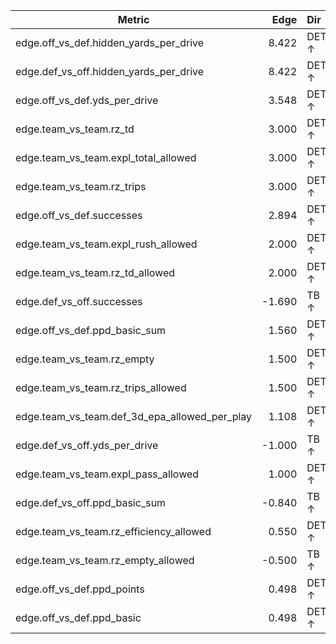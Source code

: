 | Metric | Edge | Dir |
|---|---:|:---|
| edge.off_vs_def.hidden_yards_per_drive | 8.422 | DET ↑ |
| edge.def_vs_off.hidden_yards_per_drive | 8.422 | DET ↑ |
| edge.off_vs_def.yds_per_drive | 3.548 | DET ↑ |
| edge.team_vs_team.rz_td | 3.000 | DET ↑ |
| edge.team_vs_team.expl_total_allowed | 3.000 | DET ↑ |
| edge.team_vs_team.rz_trips | 3.000 | DET ↑ |
| edge.off_vs_def.successes | 2.894 | DET ↑ |
| edge.team_vs_team.expl_rush_allowed | 2.000 | DET ↑ |
| edge.team_vs_team.rz_td_allowed | 2.000 | DET ↑ |
| edge.def_vs_off.successes | -1.690 | TB ↑ |
| edge.off_vs_def.ppd_basic_sum | 1.560 | DET ↑ |
| edge.team_vs_team.rz_empty | 1.500 | DET ↑ |
| edge.team_vs_team.rz_trips_allowed | 1.500 | DET ↑ |
| edge.team_vs_team.def_3d_epa_allowed_per_play | 1.108 | DET ↑ |
| edge.def_vs_off.yds_per_drive | -1.000 | TB ↑ |
| edge.team_vs_team.expl_pass_allowed | 1.000 | DET ↑ |
| edge.def_vs_off.ppd_basic_sum | -0.840 | TB ↑ |
| edge.team_vs_team.rz_efficiency_allowed | 0.550 | DET ↑ |
| edge.team_vs_team.rz_empty_allowed | -0.500 | TB ↑ |
| edge.off_vs_def.ppd_points | 0.498 | DET ↑ |
| edge.off_vs_def.ppd_basic | 0.498 | DET ↑ |

